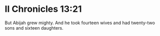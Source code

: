 # II Chronicles 13:21

But Abijah grew mighty. And he took fourteen wives and had twenty-two sons and sixteen daughters.
